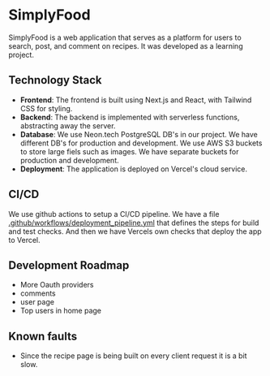 # SimplyFood

SimplyFood is a web application that serves as a platform for users to search, post, and comment on recipes. It was developed as a learning project.

## Technology Stack

- **Frontend**: The frontend is built using Next.js and React, with Tailwind CSS for styling.
- **Backend**: The backend is implemented with serverless functions, abstracting away the server.
- **Database**: We use Neon.tech PostgreSQL DB's in our project. We have different DB's for production and development. We use AWS S3 buckets to store large fiels such as images. We have separate buckets for production and development.
- **Deployment**: The application is deployed on Vercel's cloud service.

## CI/CD
We use github actions to setup a CI/CD pipeline. We have a file [.github/workflows/deployment_pipeline.yml](.github/workflows/deployment_pipeline.yml) that defines the steps for build and test checks. And then we have Vercels own checks that deploy the app to Vercel.

## Development Roadmap
- More Oauth providers
- comments
- user page
- Top users in home page

## Known faults
- Since the recipe page is being built on every client request it  is a bit slow.
